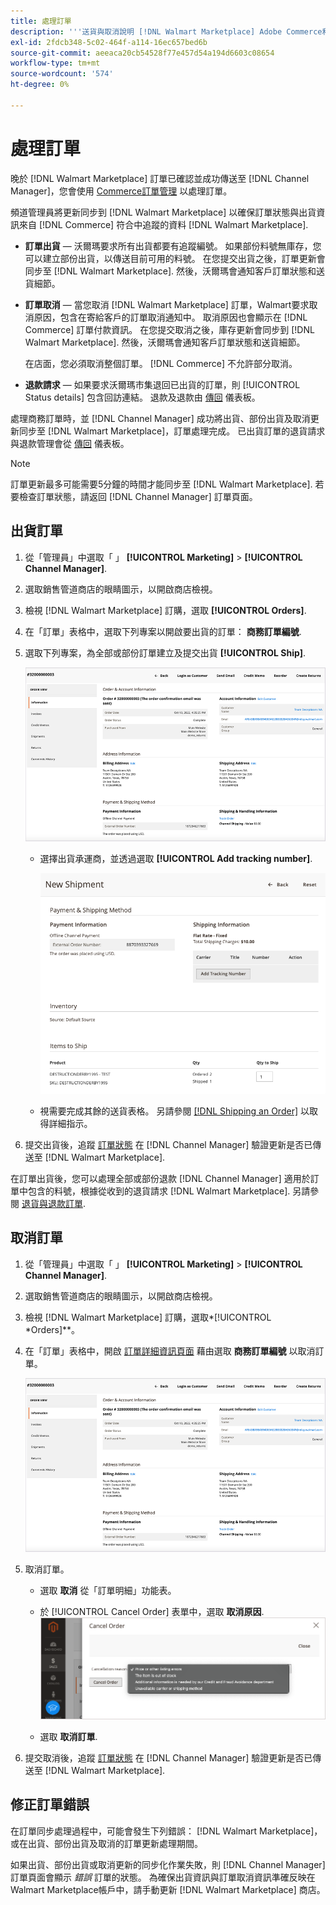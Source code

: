 ```yaml
---
title: 處理訂單
description: '''送貨與取消說明 [!DNL Walmart Marketplace] Adobe Commerce和Magento Open Source的訂單。'
exl-id: 2fdcb348-5c02-464f-a114-16ec657bed6b
source-git-commit: aeeaca20cb54528f77e457d54a194d6603c08654
workflow-type: tm+mt
source-wordcount: '574'
ht-degree: 0%

---
```


# 處理訂單

晚於 [!DNL Walmart Marketplace] 訂單已確認並成功傳送至 [!DNL Channel Manager]，您會使用 [Commerce訂單管理](https://docs.magento.com/user-guide/sales/orders-workspace.html) 以處理訂單。

頻道管理員將更新同步到 [!DNL Walmart Marketplace] 以確保訂單狀態與出貨資訊來自 [!DNL Commerce] 符合中追蹤的資料 [!DNL Walmart Marketplace].

* **訂單出貨** — 沃爾瑪要求所有出貨都要有追蹤編號。 如果部份料號無庫存，您可以建立部份出貨，以傳送目前可用的料號。 在您提交出貨之後，訂單更新會同步至 [!DNL Walmart Marketplace]. 然後，沃爾瑪會通知客戶訂單狀態和送貨細節。

* **訂單取消** — 當您取消 [!DNL Walmart Marketplace] 訂單，Walmart要求取消原因，包含在寄給客戶的訂單取消通知中。 取消原因也會顯示在 [!DNL Commerce] 訂單付款資訊。 在您提交取消之後，庫存更新會同步到 [!DNL Walmart Marketplace]. 然後，沃爾瑪會通知客戶訂單狀態和送貨細節。

   在店面，您必須取消整個訂單。 [!DNL Commerce] 不允許部分取消。

* **退款請求** — 如果要求沃爾瑪市集退回已出貨的訂單，則 [!UICONTROL Status details] 包含回訪連結。 退款及退款由 [傳回](return-refund-orders.md) 儀表板。

處理商務訂單時，並 [!DNL Channel Manager] 成功將出貨、部份出貨及取消更新同步至 [!DNL Walmart Marketplace]，訂單處理完成。 已出貨訂單的退貨請求與退款管理會從 [傳回](return-refund-orders.md) 儀表板。

>[!NOTE]
>
> 訂單更新最多可能需要5分鐘的時間才能同步至 [!DNL Walmart Marketplace]. 若要檢查訂單狀態，請返回 [!DNL Channel Manager] 訂單頁面。

## 出貨訂單

1. 從「管理員」中選取「 」 **[!UICONTROL Marketing]** > **[!UICONTROL Channel Manager]**.

1. 選取銷售管道商店的眼睛圖示，以開啟商店檢視。

1. 檢視 [!DNL Walmart Marketplace] 訂購，選取 **[!UICONTROL Orders]**.

1. 在「訂單」表格中，選取下列專案以開啟要出貨的訂單： **商務訂單編號**.

1. 選取下列專案，為全部或部份訂單建立及提交出貨 **[!UICONTROL Ship]**.

   ![的商務訂單詳細資料檢視 [!DNL Walmart Marketplace] 訂購](assets/order-detail-with-external-order-id.png)

   * 選擇出貨承運商，並透過選取 **[!UICONTROL Add tracking number]**.

      ![的商務訂單詳細資料檢視 [!DNL Walmart Marketplace] 訂購](assets/order-shipment-add-tracking-number.png)


   * 視需要完成其餘的送貨表格。 另請參閱 [[!DNL Shipping an Order]](https://docs.magento.com/user-guide/sales/order-ship.html) 以取得詳細指示。

1. 提交出貨後，追蹤 [訂單狀態](manage-orders.md#about-order-status) 在 [!DNL Channel Manager] 驗證更新是否已傳送至 [!DNL Walmart Marketplace].

在訂單出貨後，您可以處理全部或部份退款 [!DNL Channel Manager] 適用於訂單中包含的料號，根據從收到的退貨請求 [!DNL Walmart Marketplace]. 另請參閱 [退貨與退款訂單](return-refund-orders.md).

## 取消訂單

1. 從「管理員」中選取「 」 **[!UICONTROL Marketing]** > **[!UICONTROL Channel Manager]**.

1. 選取銷售管道商店的眼睛圖示，以開啟商店檢視。

1. 檢視 [!DNL Walmart Marketplace] 訂購，選取*[!UICONTROL *Orders]**。

1. 在「訂單」表格中，開啟 [訂單詳細資訊頁面](manage-orders.md#view-order-detail) 藉由選取 **商務訂單編號** 以取消訂單。

   ![的商務訂單詳細資料檢視[!DNL Walmart Marketplace]訂購](assets/order-detail-with-external-order-id.png)

1. 取消訂單。

   * 選取 **取消** 從「訂單明細」功能表。

   * 於 [!UICONTROL Cancel Order] 表單中，選取 **取消原因**.
   ![的商務訂單詳細資料檢視 [!DNL Walmart Marketplace] 訂購](assets/cancel-order-reason-selector.png)

   * 選取 **取消訂單**.


1. 提交取消後，追蹤 [訂單狀態](manage-orders.md#about-order-status) 在 [!DNL Channel Manager] 驗證更新是否已傳送至 [!DNL Walmart Marketplace].

## 修正訂單錯誤

在訂單同步處理過程中，可能會發生下列錯誤： [!DNL Walmart Marketplace]，或在出貨、部份出貨及取消的訂單更新處理期間。

如果出貨、部份出貨或取消更新的同步化作業失敗，則 [!DNL Channel Manager] 訂單頁面會顯示 _錯誤_ 訂單的狀態。 為確保出貨資訊與訂單取消資訊準確反映在Walmart Marketplace帳戶中，請手動更新 [!DNL Walmart Marketplace] 商店。


